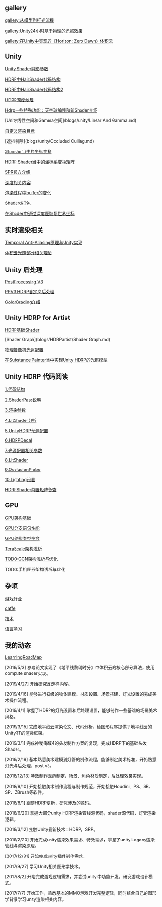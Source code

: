 ## gallery

[gallery:从模型到打光流程](gallerys/gallery.md)

[gallery:Unity24小时基于物理的光照效果](gallerys/unity24h.md)

[gallery:在Unity中实现的《Horizon: Zero Dawn》体积云](gallerys/volumecloud.md)

## Unity

[Unity Shader阴影参数](blogs/unity/fullforwardshadows.md)

[HDRP中HairShader代码结构](blogs/unity/HDRP中HairShader代码结构.md)

[HDRP中HairShader代码结构2](blogs/unity/HDRP中HairShader代码结构2.md)

[HDRP深度纹理](blogs/unity/HDRP深度纹理.md)

[Hdrp一些特殊功能：天空球编程和新Shader介绍](blogs/unity/Hdrp一些特殊功能.md)

[Unity线性空间和Gamma空间](blogs/unity/Linear And Gamma.md)

[自定义渲染目标](blogs/unity/SetRenderTarget.md)

[遮挡剔除](blogs/unity/Occluded Culling.md)

[Shander当中的坐标变换](blogs/unity/Shader当中的坐标变化.md)

[HDRP Shader当中的坐标系变换矩阵](blogs/unity/HDRPShader当中的坐标系变换矩阵.md)

[SPR官方介绍](blogs/unity/SPR官方介绍.md)

[深度相关内容](blogs/unity/深度信息.md)

[渲染过程中buffer的变化](blogs/unity/渲染过程中buffer的变化.md)

[Shaderd打包](blogs/unity/Shaderd打包.md)

[在Shader中通过深度图恢复世界坐标](blogs/unity/世界坐标恢复.md)

## 实时渲染相关

[Temporal Anti-Aliasing原理与Unity实现](blogs/RTR/TAA.md)

[体积云光照部分相关理论](blogs/RTR/体积云.md)

## Unity 后处理

[PostProcessing V3](blogs/post/PostprocessingV3.md)

[PPV3 HDRP自定义后处理](blogs/post/HDRP自定义后处理.md)

[ColorGrading介绍](blogs/post/ColorGrading.md)

## Unity HDRP for Artist

[HDRP基础Shader](blogs/HDRPartist/HDRP基础Shader.md)

[Shader Graph](blogs/HDRPartist/Shader Graph.md)

[物理摄像机光照配置](blogs/HDRPartist/unity物理摄相机.md)

[在Substance Painter当中实现Unity HDRP的光照模型](blogs/HDRPartist/SubstanceUseUnityShading.md)

## Unity HDRP 代码阅读

[1.代码结构](blogs/HDRPsource/1.代码结构.md)

[2.ShaderPass说明](blogs/HDRPsource/2.ShaderPass说明.md)

[3.渲染参数](blogs/HDRPsource/3.渲染参数.md)

[4.LitShader分析](4.LitShader分析.md)

[5.UnityHDRP光源配置](blogs/HDRPsource/5.UnityHDRP光源配置.md)

[6.HDRPDecal](blogs/HDRPsource/6.HDRPDecal.md)

[7.光源配置相关参数](blogs/HDRPsource/7.光源配置相关参数.md)

[8.LitShader](blogs/HDRPsource/8.LitShader.md)

[9.OcclusionProbe](blogs/HDRPsource/9.OcclusionProbe.md)

[10.Lighting设置](blogs/HDRPsource/10.Lighting设置.md)

[HDRPShader内置矩阵备查](blogs/HDRPsource/HDRPShader内置矩阵备查.md)

## GPU

[GPU架构基础](blogs/GPUAartch/GPU架构.md)

[GPU分支语句性能](blogs/GPUAartch/GPU分支语句性能.md)

[GPU架构类型整合](blogs/GPUAartch/GPU架构类型整合.md)

[TeraScale架构浅析](blogs/GPUAartch/TeraScale架构浅析.md)

[TODO:GCN架构浅析与优化](blogs/GPUAartch/GCN架构浅析.md)

TODO:手机图形架构浅析与优化

## 杂项

[游戏行业](blogs/game/game_index.md)

[caffe](blogs/caffe_reader/caffe_index.md)

[技术](blogs/tech/tech_index.md)

[语言学习](blogs/language/lang_index.md)

## 我的动态

[LearningRoadMap](LearningRoadMap.md)

[2019/5/3] 参考论文实现了《地平线黎明时分》中体积云的核心部分算法，使用compute shader实现。

[2019/4/27] 开始研究反走样内容。

[2019/4/16] 能够进行初级的物体建模、材质设置、场景搭建、灯光设置的完成美术操作流程。

[2019/4/1] 掌握了HDRP的灯光设置和后处理设置，能够制作一些基础的场景美术风格。

[2019/3/15]  完成地平线云渲染论文、代码分析，给图形程序提供了地平线云的UnityRT的渲染框架。

[2019/3/1]  完成神秘海域4的头发制作方案的复现，完成HDRP下的基础头发Shader。

[2019/2/19]  基本熟悉美术建模到灯管的制作流程，能够制定美术标准，开始熟悉灯光与后处理，post v3。

[2018/12/13] 特效制作规范制定，场景、角色材质制定，后处理效果实现。

[2018/9/10] 开始接触美术制作流程与制作规范，开始接触Houdini、PS、SB、SP、ZBrush等软件。

[2018/8/1] 跟随HDRP更新，研究涉及的源码。

[2018/6/20] 掌握大部分unity HDRP渲染管线源代码，shader源代码，灯管渲染逻辑。

[2018/3/12] 接触Unity最新技术：HDRP，SRP。

[2018/2/20] 开始完成unity渲染效果需求、特效需求，掌握了unity Legacy渲染管线与渲染原理。

[2017/12/31] 开始完成unity插件制作需求。

[2017/9/27] 学习Unity相关图形学技术。

[2017/8/2] 开始完成游戏逻辑需求，并尝试unity 中功能开发，研究游戏设计模式。

[2017/7/7] 开始工作，熟悉基本的MMO游戏开发完整逻辑，同时结合自己的图形学背景学习unity渲染相关内容。